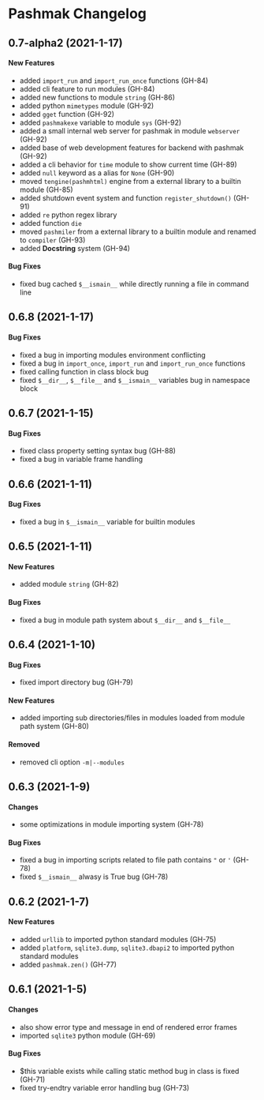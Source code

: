 # Pashmak Changelog

## 0.7-alpha2 (2021-1-17)

#### New Features
- added `import_run` and `import_run_once` functions (GH-84)
- added cli feature to run modules (GH-84)
- added new functions to module `string` (GH-86)
- added python `mimetypes` module (GH-92)
- added `gget` function (GH-92)
- added `pashmakexe` variable to module `sys` (GH-92)
- added a small internal web server for pashmak in module `webserver` (GH-92)
- added base of web development features for backend with pashmak (GH-92)
- added a cli behavior for `time` module to show current time (GH-89)
- added `null` keyword as a alias for `None` (GH-90)
- moved `tengine(pashmhtml)` engine from a external library to a builtin module (GH-85)
- added shutdown event system and function `register_shutdown()` (GH-91)
- added `re` python regex library
- added function `die`
- moved `pashmiler` from a external library to a builtin module and renamed to `compiler` (GH-93)
- added **Docstring** system (GH-94)

#### Bug Fixes
- fixed bug cached `$__ismain__` while directly running a file in command line

## 0.6.8 (2021-1-17)

#### Bug Fixes
- fixed a bug in importing modules environment conflicting
- fixed a bug in `import_once`, `import_run` and `import_run_once` functions
- fixed calling function in class block bug
- fixed `$__dir__`, `$__file__` and `$__ismain__` variables bug in namespace block

## 0.6.7 (2021-1-15)

#### Bug Fixes
- fixed class property setting syntax bug (GH-88)
- fixed a bug in variable frame handling

## 0.6.6 (2021-1-11)

#### Bug Fixes
- fixed a bug in `$__ismain__` variable for builtin modules

## 0.6.5 (2021-1-11)

#### New Features
- added module `string` (GH-82)

#### Bug Fixes
- fixed a bug in module path system about `$__dir__` and `$__file__`

## 0.6.4 (2021-1-10)

#### Bug Fixes
- fixed import directory bug (GH-79)

#### New Features
- added importing sub directories/files in modules loaded from module path system (GH-80)

#### Removed
- removed cli option `-m|--modules`

## 0.6.3 (2021-1-9)

#### Changes
- some optimizations in module importing system (GH-78)

#### Bug Fixes
- fixed a bug in importing scripts related to file path contains `"` or `'` (GH-78)
- fixed `$__ismain__` alwasy is True bug (GH-78)

## 0.6.2 (2021-1-7)

#### New Features
- added `urllib` to imported python standard modules (GH-75)
- added `platform`, `sqlite3.dump`, `sqlite3.dbapi2` to imported python standard modules
- added `pashmak.zen()` (GH-77)

## 0.6.1 (2021-1-5)

#### Changes
- also show error type and message in end of rendered error frames
- imported `sqlite3` python module (GH-69)

#### Bug Fixes
- $this variable exists while calling static method bug in class is fixed (GH-71)
- fixed try-endtry variable error handling bug (GH-73)

